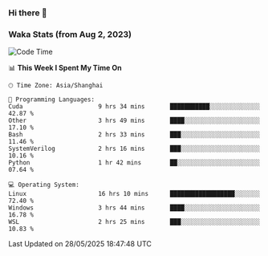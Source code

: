 ### Hi there 👋

### Waka Stats (from Aug 2, 2023)

<!--START_SECTION:waka-->
![Code Time](http://img.shields.io/badge/Code%20Time-885%20hrs%2030%20mins-blue)

📊 **This Week I Spent My Time On** 

```text
🕑︎ Time Zone: Asia/Shanghai

💬 Programming Languages: 
Cuda                     9 hrs 34 mins       ███████████░░░░░░░░░░░░░░   42.87 % 
Other                    3 hrs 49 mins       ████░░░░░░░░░░░░░░░░░░░░░   17.10 % 
Bash                     2 hrs 33 mins       ███░░░░░░░░░░░░░░░░░░░░░░   11.46 % 
SystemVerilog            2 hrs 16 mins       ███░░░░░░░░░░░░░░░░░░░░░░   10.16 % 
Python                   1 hr 42 mins        ██░░░░░░░░░░░░░░░░░░░░░░░   07.64 % 

💻 Operating System: 
Linux                    16 hrs 10 mins      ██████████████████░░░░░░░   72.40 % 
Windows                  3 hrs 44 mins       ████░░░░░░░░░░░░░░░░░░░░░   16.78 % 
WSL                      2 hrs 25 mins       ███░░░░░░░░░░░░░░░░░░░░░░   10.83 % 
```


 Last Updated on 28/05/2025 18:47:48 UTC
<!--END_SECTION:waka-->

